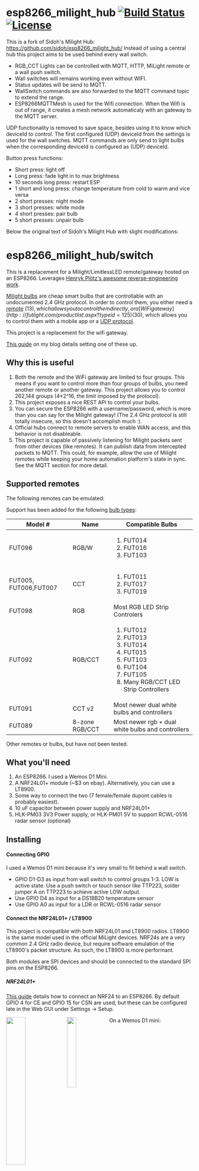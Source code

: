 # esp8266_milight_hub [![Build Status](https://travis-ci.org/sidoh/esp8266_milight_hub.svg?branch=master)](https://travis-ci.org/sidoh/esp8266_milight_hub) [![License][shield-license]][info-license]

This is a fork of Sidoh's Milight Hub: https://github.com/sidoh/esp8266_milight_hub/
Instead of using a central hub this project aims to be used behind every wall switch.
* RGB_CCT Lights can be controlled with MQTT, HTTP, MiLight remote or a wall push switch.
* Wall switches will remains working even without WIFI.
* Status updates will be send to MQTT.
* WallSwitch commands are also forwarded to the MQTT command topic to extend the range.
* ESP8266MQTTMesh is used for the Wifi connection. When the Wifi is out of range, it creates a mesh network automaticaly with an gateway to the MQTT server.

UDP functionality is removed to save space, besides using it to know which deviceId to control.
The first configured (UDP) deviceId from the settings is used for the wall switches. MQTT commands are only send to light bulbs when the corresponding deviceId is configured as (UDP) deviceId.

Button press functions:
* Short press: light off
* Long press: fade light in to max brightness
* 10 seconds long press: restart ESP
* 1 short and long press: change temperature from cold to warm and vice versa
* 2 short presses: night mode
* 3 short presses: white mode
* 4 short presses: pair bulb
* 5 short presses: unpair bulb

Below the original text of Sidoh's Milight Hub with slight modifications:

# esp8266_milight_hub/switch
This is a replacement for a Milight/LimitlessLED remote/gateway hosted on an ESP8266. Leverages [Henryk Plötz's awesome reverse-engineering work](https://hackaday.io/project/5888-reverse-engineering-the-milight-on-air-protocol).

[Milight bulbs](https://www.amazon.com/Mi-light-Dimmable-RGBWW-Spotlight-Smart/dp/B01LPRQ4BK/r) are cheap smart bulbs that are controllable with an undocumented 2.4 GHz protocol. In order to control them, you either need a [remote](https://www.amazon.com/Mi-light-Dimmable-RGBWW-Spotlight-Smart/dp/B01LCSALV6/r?th=1) ($13), which allows you to control them directly, or a [WiFi gateway](http://futlight.com/productlist.aspx?typeid=125) ($30), which allows you to control them with a mobile app or a [UDP protocol](https://github.com/Fantasmos/LimitlessLED-DevAPI).

This project is a replacement for the wifi gateway.

[This guide](http://blog.christophermullins.com/2017/02/11/milight-wifi-gateway-emulator-on-an-esp8266/) on my blog details setting one of these up.

## Why this is useful

1. Both the remote and the WiFi gateway are limited to four groups. This means if you want to control more than four groups of bulbs, you need another remote or another gateway. This project allows you to control 262,144 groups (4*2^16, the limit imposed by the protocol).
2. This project exposes a nice REST API to control your bulbs.
3. You can secure the ESP8266 with a username/password, which is more than you can say for the Milight gateway! (The 2.4 GHz protocol is still totally insecure, so this doesn't accomplish much :).
4. Official hubs connect to remote servers to enable WAN access, and this behavior is not disableable.
5. This project is capable of passively listening for Milight packets sent from other devices (like remotes). It can publish data from intercepted packets to MQTT. This could, for example, allow the use of Milight remotes while keeping your home automation platform's state in sync. See the MQTT section for more detail.

## Supported remotes

The following remotes can be emulated:

Support has been added for the following [bulb types](http://futlight.com/productlist.aspx?typeid=101):

Model #|Name|Compatible Bulbs
-------|-----------|----------------
|FUT096|RGB/W|<ol><li>FUT014</li><li>FUT016</li><li>FUT103</li>|
|FUT005, FUT006,FUT007</li></ol>|CCT|<ol><li>FUT011</li><li>FUT017</li><li>FUT019</li></ol>|
|FUT098|RGB|Most RGB LED Strip Controlers|
|FUT092|RGB/CCT|<ol><li>FUT012</li><li>FUT013</li><li>FUT014</li><li>FUT015</li><li>FUT103</li><li>FUT104</li><li>FUT105</li><li>Many RGB/CCT LED Strip Controllers</li></ol>|
|FUT091|CCT v2|Most newer dual white bulbs and controllers|
|FUT089|8-zone RGB/CCT|Most newer rgb + dual white bulbs and controllers|

Other remotes or bulbs, but have not been tested.

## What you'll need

1. An ESP8266. I used a Wemos D1 Mini.
2. A NRF24L01+ module (~$3 on ebay). Alternatively, you can use a LT8900.
3. Some way to connect the two (7 female/female dupont cables is probably easiest).
4. 10 uF capacitor between power supply and NRF24L01+
5. HLK-PM03 3V3 Power supply, or HLK-PM01 5V to support RCWL-0516 radar sensor (optional)

## Installing

#### Connecting GPIO

I used a Wemos D1 mini because it's very small to fit behind a wall switch.
* GPIO D1-D3 as input from wall switch to control groups 1-3. LOW is active state. Use a push switch or touch sensor like TTP223, solder jumper A on TTP223 to achieve active LOW output.
* Use GPIO D4 as input for a DS18B20 temperature sensor
* Use GPIO A0 as input for a LDR or RCWL-0516 radar sensor

#### Connect the NRF24L01+ / LT8900

This project is compatible with both NRF24L01 and LT8900 radios. LT8900 is the same model used in the official MiLight devices. NRF24s are a very common 2.4 GHz radio device, but require software emulation of the LT8900's packet structure. As such, the LT8900 is more performant.

Both modules are SPI devices and should be connected to the standard SPI pins on the ESP8266.

##### NRF24L01+


[This guide](https://www.mysensors.org/build/connect_radio#nrf24l01+-&-esp8266) details how to connect an NRF24 to an ESP8266. By default GPIO 4 for CE and GPIO 15 for CSN are used, but these can be configured late in the Web GUI under Settings -> Setup.

<img src="https://user-images.githubusercontent.com/40266/47967518-67556f00-e05e-11e8-857d-1173a9da955c.png" align="left" width="32%" />
<img src="https://user-images.githubusercontent.com/40266/47967520-691f3280-e05e-11e8-838a-83706df2edb0.png" align="left" width="22%" />

On a Wemos D1 mini:

|Wemos GPIO |NRF24  |
|-----------|-------|
|D0 GPIO16  |CE     |
|D5 GPIO14  |SCK    |
|D6 GPIO12  |MISO   |
|D7 GPIO13  |MOSI   |
|D8 GPIO15  |CSN    |

* Do not mount the NRF24 and ESP12 antennas against each other. This will cause bad performance and crashes

_Image source: [MySensors.org](https://mysensors.org)_

##### LT8900

Connect SPI pins (CE, SCK, MOSI, MISO) to appropriate SPI pins on the ESP8266. With default settings, connect RST to GPIO 0, PKT to GPIO 16, CE to GPIO 4, and CSN to GPIO 15.  Make sure to properly configure these if using non-default pinouts.

#### Setting up the ESP

The goal here is to flash your ESP with the firmware. It's really easy to do this with [PlatformIO](http://platformio.org/):

```
export ESP_BOARD=d1_mini
platformio run -e $ESP_BOARD --target upload
```

Of course make sure to substitute `d1_mini` with the board that you're using.


#### Configure WiFi

Configure the Wifi and Mesh settings in the header of main.cpp and in /src/credentials.h, see /src/credentials.h.example

#### Use it!

The HTTP endpoints (shown below) will be fully functional at this point. You should also be able to navigate to `http://<ip_of_esp>`, or `http://milight-hub.local` if your client supports mDNS. The UI should look like this:

![Web UI](https://user-images.githubusercontent.com/589893/39412360-0d95ab2e-4bd0-11e8-915c-7fef7ee38761.png)


If it does not work as expected see [Troubleshooting](https://github.com/sidoh/esp8266_milight_hub/wiki/Troubleshooting).

#### Pair Bulbs

If you need to pair some bulbs, how to do this is [described in the wiki](https://github.com/sidoh/esp8266_milight_hub/wiki/Pairing-new-bulbs).

## LED Status

Some ESP boards have a built-in LED, on pin #2.  This LED will flash to indicate the current status of the hub:

* Wifi not configured: Fast flash (on/off once per second).  See [Configure Wifi](#configure-wifi) to configure the hub.
* Wifi connected and ready: Occasional blips of light (a flicker of light every 1.5 seconds).
* Packets sending/receiving: Rapid blips of light for brief periods (three rapid flashes).
* Wifi failed to configure: Solid light.

In the setup UI, you can turn on "enable_solid_led" to change the LED behavior to:

* Wifi connected and ready: Solid LED light
* Wifi failed to configure: Light off

Note that you must restart the hub to affect the change in "enable_solid_led".

You can configure the LED pin from the web console.  Note that pin means the GPIO number, not the D number ... for example, D2 is actually GPIO4 and therefore its pin 4.  If you specify the pin as a negative number, it will invert the LED signal (the built-in LED on pin 2 is inverted, so the default is -2).

If you want to wire up your own LED on a pin, such as on D2/GPIO4, put a wire from D2 to one side of a 220 ohm resister.  On the other side, connect it to the positive side (the longer wire) of a 3.3V LED.  Then connect the negative side of the LED (the shorter wire) to ground.  If you use a different voltage LED, or a high current LED, you will need to add a driver circuit.

## REST endpoints

1. `GET /`. Opens web UI.
1. `GET /about`. Return information about current firmware version.
1. `POST /system`. Post commands in the form `{"comamnd": <command>}`. Currently supports the commands: `restart`.
1. `POST /firmware`. OTA firmware update.
1. `GET /settings`. Gets current settings as JSON.
1. `PUT /settings`. Patches settings (e.g., doesn't overwrite keys that aren't present). Accepts a JSON blob in the body.
1. `GET /remote_configs`. Get a list of supported remote configs (aka `device_type`s).
1. `GET /gateway_traffic(/:device_type)?`. Starts an HTTP long poll. Returns any Milight traffic it hears. Useful if you need to know what your Milight gateway/remote ID is. Since protocols for RGBW/CCT are different, specify one of `rgbw`, `cct`, or `rgb_cct` as `:device_type.  The path `/gateway_traffic` without a `:device_type` will sniff for all protocols simultaneously.
1. `PUT /gateways/:device_id/:device_type/:group_id`. Controls or sends commands to `:group_id` from `:device_id`. Accepts a JSON blob. The schema is documented below in the _Bulb commands_ section.
1. `GET /gateways/:device_id/:device_type/:group_id`. Returns a JSON blob describing the state of the the provided group.
1. `DELETE /gateways/:device_id/:device_type/:group_id`. Deletes state associated with the provided group.
1. `POST /raw_commands/:device_type`. Sends a raw RF packet with radio configs associated with `:device_type`. Example body:
    ```
    {"packet": "01 02 03 04 05 06 07 08 09", "num_repeats": 10}
    ```

#### Bulb commands

Route (5) supports these commands. Note that each bulb type has support for a different subset of these commands:

1. `status`. Toggles on/off. Can be "on", "off", "true", or "false".
1. `hue`. Sets color. Should be in the range `[0, 359]`.
1. `saturation`. Controls saturation.
1. `level`. Controls brightness. Should be in the range `[0, 100]`.
1. `temperature`. Controls white temperature. Should be in the range `[0, 100]`.
1. `mode`. Sets "disco mode" setting to the specified value. Note that not all bulbs that have modes support this command. Some will only allow you to cycle through next/previous modes using commands.
1. `command`. Sends a command to the group. Can be one of:
   * `set_white`. Turns off RGB and enters WW/CW mode.
   * `pair`. Emulates the pairing process. Send this command right as you connect an unpaired bulb and it will pair with the device ID being used.
   * `unpair`. Emulates the unpairing process. Send as you connect a paired bulb to have it disassociate with the device ID being used.
   * `next_mode`. Cycles to the next "disco mode".
   * `previous_mode`. Cycles to the previous disco mode.
   * `mode_speed_up`.
   * `mode_speed_down`.
   * `level_down`. Turns down the brightness. Not all dimmable bulbs support this command.
   * `level_up`. Turns down the brightness. Not all dimmable bulbs support this command.
   * `temperature_down`. Turns down the white temperature. Not all bulbs with adjustable white temperature support this command.
   * `temperature_up`. Turns up the white temperature. Not all bulbs with adjustable white temperature support this command.
   * `night_mode`. Enable "night mode", which is minimum brightness and bulbs only responding to on/off commands.
   * `toggle`. Toggle on/off state.
1. `commands`. An array containing any number of the above commands (including repeats).

The following redundant commands are supported for the sake of compatibility with HomeAssistant's [`mqtt`](https://home-assistant.io/components/light.mqtt/) light platform with the `json` schema:

1. `color`. Hash containing RGB color. All keys for r, g, and b should be present. For example, `{"r":255,"g":200,"b":255}`.
1. `color_temp`. Controls white temperature. Value is in [mireds](https://en.wikipedia.org/wiki/Mired). Milight bulbs are in the range 153-370 mireds (2700K-6500K).
1. `brightness`. Same as `level` with a range of `[0,255]`.
1. `state`. Same as `status`.

If you'd like to control bulbs in all groups paired with a particular device ID, set `:group_id` to 0.

#### Examples

Turn on group 2 for device ID 0xCD86, set hue to 100, and brightness to 50%:

```
$ curl -X PUT -H 'Content-Type: application/json' -d '{"status":"on","hue":100,"level":50}' http://esp8266/gateways/0xCD86/rgbw/2
true%
```

Set color to white (disable RGB):

```
$ curl -X PUT -H 'Content-Type: application/json' -d '{"command":"set_white"}' -X PUT http://esp8266/gateways/0xCD86/rgbw/2
true%
```

## MQTT

To configure your ESP to integrate with MQTT, fill out the following settings:

1. `mqtt_server`- IP or hostname should work. Specify a port with standard syntax (e.g., "mymqttbroker.com:1884").
1. `mqtt_topic_pattern` - you can control arbitrary configurations of device ID, device type, and group ID with this. A good default choice is something like `milight/:device_id/:device_type/:group_id`. More detail is provided below.
1. (optionally) `mqtt_username`
1. (optionally) `mqtt_password`

#### More detail on `mqtt_topic_pattern`

`mqtt_topic_pattern` leverages single-level wildcards (documented [here](https://mosquitto.org/man/mqtt-7.html)). For example, specifying `milight/:device_id/:device_type/:group_id` will cause the ESP to subscribe to the topic `milight/+/+/+`. It will then interpret the second, third, and fourth tokens in topics it receives messages on as `:device_id`, `:device_type`, and `:group_id`, respectively.  The following tokens are available:

1. `:device_id` - Device ID. Can be hexadecimal (e.g. `0x1234`) or decimal (e.g. `4660`).
1. `:device_type` - Remote type.  `rgbw`, `fut089`, etc.
1. `:group_id` - Group.  0-4 for most remotes.  The "All" group is group 0.

Messages should be JSON objects using exactly the same schema that the REST gateway uses for the `/gateways/:device_id/:device_type/:group_id` endpoint. Documented above in the _Bulb commands_ section.

#### Example:

If `mqtt_topic_pattern` is set to `milight/:device_id/:device_type/:group_id`, you could send the following message to it (the below example uses a ruby MQTT client):

```ruby
irb(main):001:0> require 'mqtt'
irb(main):002:0> client = MQTT::Client.new('10.133.8.11',1883)
irb(main):003:0> client.connect
irb(main):004:0> client.publish('milight/0x118D/rgb_cct/1', '{"status":"ON","color":{"r":255,"g":200,"b":255},"brightness":100}')
```

This will instruct the ESP to send messages to RGB+CCT bulbs with device ID `0x118D` in group 1 to turn on, set color to RGB(255,200,255), and brightness to 100.

#### Updates

ESPMH is capable of providing two types of updates:

1. Delta: as packets are received, they are translated into the corresponding command (e.g., "set brightness to 50").  The translated command is sent as an update.
2. State: When an update is received, the corresponding command is applied to known group state, and the whole state for the group is transmitted.

##### Delta updates

To publish data from intercepted packets to an MQTT topic, configure MQTT server settings, and set the `mqtt_update_topic_pattern` to something of your choice. As with `mqtt_topic_pattern`, the tokens `:device_id`, `:device_type`, and `:group_id` will be substituted with the values from the relevant packet.  `:device_id` will always be substituted with the hexadecimal value of the ID.  You can also use `:hex_device_id`, or `:dec_device_id` if you prefer decimal.

The published message is a JSON blob containing the state that was changed.

As an example, if `mqtt_update_topic_pattern` is set to `milight/updates/:hex_device_id/:device_type/:group_id`, and the group 1 on button of a Milight remote is pressed, the following update will be dispatched:

```ruby
irb(main):005:0> client.subscribe('milight/updates/+/+/+')
=> 27
irb(main):006:0> puts client.get.inspect
["lights/updates/0x1C8E/rgb_cct/1", "{\"status\":\"on\"}"]
```

##### Full state updates

For this mode, `mqtt_state_topic_pattern` should be set to something like `milight/states/:hex_device_id/:device_type/:group_id`.  As an example:

```ruby
irb(main):005:0> client.subscribe('milight/states/+/+/+')
=> 27
irb(main):006:0> puts client.get.inspect
["lights/states/0x1C8E/rgb_cct/1", "{\"state\":\"ON\",\"brightness\":255,\"color_temp\":370,\"bulb_mode\":\"white\"}"]
irb(main):007:0> puts client.get.inspect
["lights/states/0x1C8E/rgb_cct/1", "{\"state\":\"ON\",\"brightness\":100,\"color_temp\":370,\"bulb_mode\":\"white\"}"]
```

**Make sure that `mqtt_topic_pattern`, `mqtt_state_topic_pattern`, and `matt_update_topic_pattern` are all different!**  If they are they same you can put your ESP in a loop where its own updates trigger an infinite command loop.

##### Customize fields

You can select which fields should be included in state updates by configuring the `group_state_fields` parameter.  Available fields should be mostly self explanatory, with the possible exceptions of:

1. `state` / `status` - same value with different keys (useful if your platform expects one or the other).
1. `brightness` / `level` - [0, 255] and [0, 100] scales of the same value.
1. `kelvin / color_temp` - [0, 100] and [153, 370] scales for the same value.  The later's unit is mireds.
1. `bulb_mode` - what mode the bulb is in: white, rgb, etc.
1. `color` / `computed_color` - behaves the same when bulb is in rgb mode.  `computed_color` will send RGB = 255,255,255 when in white mode.  This is useful for HomeAssistant where it always expects the color to be set.
1. `oh_color` - same as `color` with a format compatible with [OpenHAB's colorRGB channel type](https://www.openhab.org/addons/bindings/mqtt.generic/#channel-type-colorrgb-colorhsb).
1. `device_id` / `device_type` / `group_id` - this information is in the MQTT topic or REST route, but can be included in the payload in the case that processing the topic or route is more difficult.

#### Client Status

To receive updates when the MQTT client connects or disconnects from the broker, confugre the `mqtt_client_status_topic` parameter.  A message of the following form will be published:

```json
{"status":"disconnected_unclean","firmware":"milight-hub","version":"1.9.0-rc3","ip_address":"192.168.1.111","reset_reason":"External System"}
```

If you wish to have the simple messages `connected` and `disconnected` instead of the above environmental data, configure `simple_mqtt_client_status` to `true` (or set Client Status Message Mode to "Simple" in the Web UI).

## UDP Gateways

You can add an arbitrary number of UDP gateways through the REST API or through the web UI. Each gateway server listens on a port and responds to the standard set of commands supported by the Milight protocol. This should allow you to use one of these with standard Milight integrations (SmartThings, Home Assistant, OpenHAB, etc.).

You can select between versions 5 and 6 of the UDP protocol (documented [here](http://www.limitlessled.com/dev/)). Version 6 has support for the newer RGB+CCT bulbs and also includes response packets, which can theoretically improve reliability. Version 5 has much smaller packets and is probably lower latency.

## Development

This project is developed and built using [PlatformIO](https://platformio.org/).

#### Running tests

On-board unit tests are available using PlatformIO.  Run unit tests with this command:

```
pio test -e d1_mini
```

substituting `d1_mini` for the environment of your choice.

#### Running integration tests

A remote integration test suite built using rspec is available under [`./test/remote`](test/remote).

## Acknowledgements

* @WoodsterDK added support for LT8900 radios.
* @cmidgley contributed many substantial features to the 1.7 release.

[info-license]:   https://github.com/sidoh/esp8266_milight_hub/blob/master/LICENSE
[shield-license]: https://img.shields.io/badge/license-MIT-blue.svg

## Donating

If the project brings you happiness or utility, it's more than enough for me to hear those words.

If you're feeling especially generous, and are open to a charitable donation, that'd make me very happy.  Here are some whose mission I support (in no particular order):

* [Water.org](https://www.water.org)
* [Brain & Behavior Research Foundation](https://www.bbrfoundation.org/)
* [Electronic Frontier Foundation](https://www.eff.org/)
* [Girls Who Code](https://girlswhocode.com/)
* [San Francisco Animal Care & Control](http://www.sfanimalcare.org/make-a-donation/)
